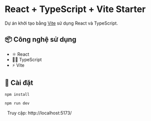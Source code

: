 # React + TypeScript + Vite Starter

Dự án khởi tạo bằng [Vite](https://vitejs.dev/) sử dụng React và TypeScript.

## 📦 Công nghệ sử dụng

- ⚛️ React
- 🧑‍💻 TypeScript
- ⚡ Vite

## 🚀 Cài đặt

```bash
npm install
```

```bash
npm run dev
```

&nbsp;
Truy cập: http://localhost:5173/




